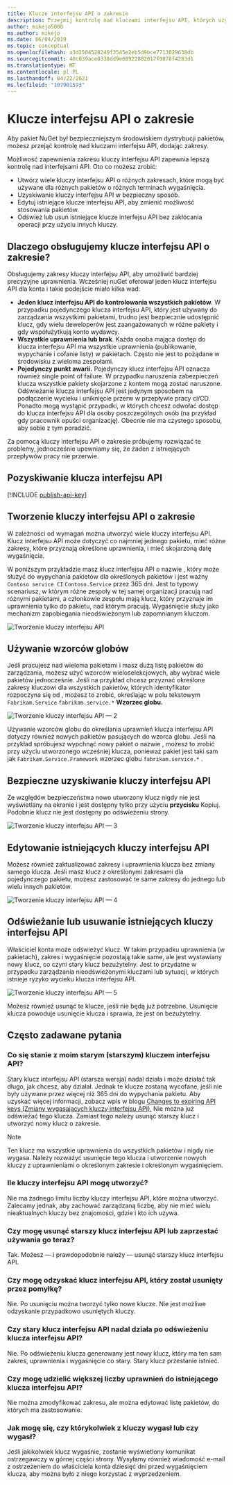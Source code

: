 ```yaml
---
title: Klucze interfejsu API o zakresie
description: Przejmij kontrolę nad kluczami interfejsu API, których używasz do wypychania pakietów
author: mikejo5000
ms.author: mikejo
ms.date: 06/04/2019
ms.topic: conceptual
ms.openlocfilehash: a3d2504528249f3545e2eb5d9bce7713029638db
ms.sourcegitcommit: 40c039ace0330dd9e68922882017f9878f4283d1
ms.translationtype: MT
ms.contentlocale: pl-PL
ms.lasthandoff: 04/22/2021
ms.locfileid: "107901593"
---
```

# <a name="scoped-api-keys"></a>Klucze interfejsu API o zakresie

Aby pakiet NuGet był bezpieczniejszym środowiskiem dystrybucji pakietów, możesz przejąć kontrolę nad kluczami interfejsu API, dodając zakresy.

Możliwość zapewnienia zakresu kluczy interfejsu API zapewnia lepszą kontrolę nad interfejsami API. Oto co możesz zrobić:

- Utwórz wiele kluczy interfejsu API o różnych zakresach, które mogą być używane dla różnych pakietów o różnych terminach wygaśnięcia.
- Uzyskiwanie kluczy interfejsu API w bezpieczny sposób.
- Edytuj istniejące klucze interfejsu API, aby zmienić możliwość stosowania pakietów.
- Odśwież lub usuń istniejące klucze interfejsu API bez zakłócania operacji przy użyciu innych kluczy.

## <a name="why-do-we-support-scoped-api-keys"></a>Dlaczego obsługujemy klucze interfejsu API o zakresie?

Obsługujemy zakresy kluczy interfejsu API, aby umożliwić bardziej precyzyjne uprawnienia. Wcześniej nuGet oferował jeden klucz interfejsu API dla konta i takie podejście miało kilka wad:

- **Jeden klucz interfejsu API do kontrolowania wszystkich pakietów**. W przypadku pojedynczego klucza interfejsu API, który jest używany do zarządzania wszystkimi pakietami, trudno jest bezpiecznie udostępnić klucz, gdy wielu deweloperów jest zaangażowanych w różne pakiety i gdy współużytkują konto wydawcy.
- **Wszystkie uprawnienia lub brak**. Każda osoba mająca dostęp do klucza interfejsu API ma wszystkie uprawnienia (publikowanie, wypychanie i cofanie listy) w pakietach. Często nie jest to pożądane w środowisku z wieloma zespołami.
- **Pojedynczy punkt awarii.** Pojedynczy klucz interfejsu API oznacza również single point of failure. W przypadku naruszenia zabezpieczeń klucza wszystkie pakiety skojarzone z kontem mogą zostać naruszone. Odświeżanie klucza interfejsu API jest jedynym sposobem na podłączenie wycieku i uniknięcie przerw w przepływie pracy ci/CD. Ponadto mogą wystąpić przypadki, w których chcesz odwołać dostęp do klucza interfejsu API dla osoby poszczególnych osób (na przykład gdy pracownik opuści organizację). Obecnie nie ma czystego sposobu, aby sobie z tym poradzić.

Za pomocą kluczy interfejsu API o zakresie próbujemy rozwiązać te problemy, jednocześnie upewniamy się, że żaden z istniejących przepływów pracy nie przerwie.

## <a name="acquire-an-api-key"></a>Pozyskiwanie klucza interfejsu API

[!INCLUDE [publish-api-key](../quickstart/includes/publish-api-key.md)]

## <a name="create-scoped-api-keys"></a>Tworzenie kluczy interfejsu API o zakresie

W zależności od wymagań można utworzyć wiele kluczy interfejsu API. Klucz interfejsu API może dotyczyć co najmniej jednego pakietu, mieć różne zakresy, które przyznają określone uprawnienia, i mieć skojarzoną datę wygaśnięcia.

W poniższym przykładzie masz klucz interfejsu API o nazwie , który może służyć do wypychania pakietów dla określonych pakietów i jest ważny `Contoso service CI` `Contoso.Service` przez 365 dni. Jest to typowy scenariusz, w którym różne zespoły w tej samej organizacji pracują nad różnymi pakietami, a członkowie zespołu mają klucz, który przyznaje im uprawnienia tylko do pakietu, nad którym pracują. Wygaśnięcie służy jako mechanizm zapobiegania nieodświeżonym lub zapomnianym kluczom.

![Tworzenie kluczy interfejsu API](media/scoped-api-keys-create-new.png)

## <a name="use-glob-patterns"></a>Używanie wzorców globów

Jeśli pracujesz nad wieloma pakietami i masz dużą listę pakietów do zarządzania, możesz użyć wzorców wieloselekcjowych, aby wybrać wiele pakietów jednocześnie. Jeśli na przykład chcesz przyznać określone zakresy kluczowi dla wszystkich pakietów, których identyfikator rozpoczyna się od , możesz to zrobić, określając w polu tekstowym `Fabrikam.Service` `fabrikam.service.*` **Wzorzec globu.**

![Tworzenie kluczy interfejsu API — 2](media/scoped-api-keys-glob-pattern.png)

Używanie wzorców globu do określania uprawnień klucza interfejsu API dotyczy również nowych pakietów pasujących do wzorca globu. Jeśli na przykład spróbujesz wypchnąć nowy pakiet o nazwie , możesz to zrobić przy użyciu utworzonego wcześniej klucza, ponieważ pakiet jest taki sam jak `Fabrikam.Service.Framework` wzorzec globu `fabrikam.service.*` .

## <a name="obtain-api-keys-securely"></a>Bezpieczne uzyskiwanie kluczy interfejsu API

Ze względów bezpieczeństwa nowo utworzony klucz nigdy nie jest wyświetlany na ekranie i jest dostępny tylko przy użyciu **przycisku** Kopiuj. Podobnie klucz nie jest dostępny po odświeżeniu strony.

![Tworzenie kluczy interfejsu API — 3](media/scoped-api-keys-obtain-keys.png)

## <a name="edit-existing-api-keys"></a>Edytowanie istniejących kluczy interfejsu API

Możesz również zaktualizować zakresy i uprawnienia klucza bez zmiany samego klucza. Jeśli masz klucz z określonymi zakresami dla pojedynczego pakietu, możesz zastosować te same zakresy do jednego lub wielu innych pakietów.

![Tworzenie kluczy interfejsu API — 4](media/scoped-api-keys-edit.png)

## <a name="refresh-or-delete-existing-api-keys"></a>Odświeżanie lub usuwanie istniejących kluczy interfejsu API

Właściciel konta może odświeżyć klucz. W takim przypadku uprawnienia (w pakietach), zakres i wygaśnięcie pozostają takie same, ale jest wystawiany nowy klucz, co czyni stary klucz bezużytelny. Jest to przydatne w przypadku zarządzania nieodświeżonymi kluczami lub sytuacji, w których istnieje ryzyko wycieku klucza interfejsu API.

![Tworzenie kluczy interfejsu API — 5](media/scoped-api-keys-refresh.png)

Możesz również usunąć te klucze, jeśli nie będą już potrzebne. Usunięcie klucza powoduje usunięcie klucza i sprawia, że jest on bezużytelny.

## <a name="faqs"></a>Często zadawane pytania

### <a name="what-happens-to-my-old-legacy-api-key"></a>Co się stanie z moim starym (starszym) kluczem interfejsu API?

Stary klucz interfejsu API (starsza wersja) nadal działa i może działać tak długo, jak chcesz, aby działał. Jednak te klucze zostaną wycofane, jeśli nie były używane przez więcej niż 365 dni do wypychania pakietu. Aby uzyskać więcej informacji, zobacz wpis w blogu [Changes to expiring API keys (Zmiany wygasających kluczy interfejsu API).](https://blog.nuget.org/20160825/Changes-to-Expiring-API-Keys.html) Nie można już odświeżać tego klucza. Zamiast tego należy usunąć starszy klucz i utworzyć nowy klucz o zakresie.

> [!NOTE]
> Ten klucz ma wszystkie uprawnienia do wszystkich pakietów i nigdy nie wygasa. Należy rozważyć usunięcie tego klucza i utworzenie nowych kluczy z uprawnieniami o określonym zakresie i określonym wygaśnięciem.

### <a name="how-many-api-keys-can-i-create"></a>Ile kluczy interfejsu API mogę utworzyć?

Nie ma żadnego limitu liczby kluczy interfejsu API, które można utworzyć. Zalecamy jednak, aby zachować zarządzaną liczbę, aby nie mieć wielu nieaktualnych kluczy bez znajomości, gdzie i kto ich używa.

### <a name="can-i-delete-my-legacy-api-key-or-discontinue-using-now"></a>Czy mogę usunąć starszy klucz interfejsu API lub zaprzestać używania go teraz?

Tak. Możesz — i prawdopodobnie należy — usunąć starszy klucz interfejsu API.

### <a name="can-i-get-back-my-api-key-that-i-deleted-by-mistake"></a>Czy mogę odzyskać klucz interfejsu API, który został usunięty przez pomyłkę?

Nie. Po usunięciu można tworzyć tylko nowe klucze. Nie jest możliwe odzyskanie przypadkowo usuniętych kluczy.

### <a name="does-the-old-api-key-continue-to-work-upon-api-key-refresh"></a>Czy stary klucz interfejsu API nadal działa po odświeżeniu klucza interfejsu API?

Nie. Po odświeżeniu klucza generowany jest nowy klucz, który ma ten sam zakres, uprawnienia i wygaśnięcie co stary. Stary klucz przestanie istnieć.

### <a name="can-i-give-more-permissions-to-an-existing-api-key"></a>Czy mogę udzielić większej liczby uprawnień do istniejącego klucza interfejsu API?

Nie można zmodyfikować zakresu, ale można edytować listę pakietów, do których ma zastosowanie.

### <a name="how-do-i-know-if-any-of-my-keys-expired-or-are-getting-expired"></a>Jak mogę się, czy którykolwiek z kluczy wygasł lub czy wygasł?

Jeśli jakikolwiek klucz wygaśnie, zostanie wyświetlony komunikat ostrzegawczy w górnej części strony. Wysyłamy również wiadomość e-mail z ostrzeżeniem do właściciela konta dziesięć dni przed wygaśnięciem klucza, aby można było z niego korzystać z wyprzedzeniem.